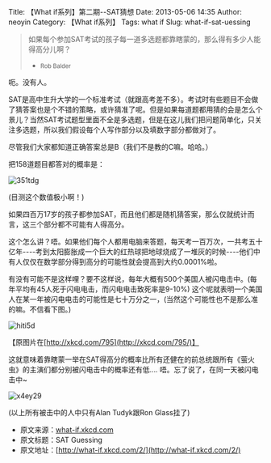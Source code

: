 Title: 【What if系列】第二期--SAT猜想
Date: 2013-05-06 14:35
Author: neoyin
Category: 【What if系列】
Tags: what if
Slug: what-if-sat-uessing

> 如果每个参加SAT考试的孩子每一道多选题都靠瞎蒙的，那么得有多少人能得高分儿啊？  
>  - <small>Rob Balder</small>

呃。没有人。

SAT是高中生升大学的一个标准考试（就跟高考差不多）。考试时有些题目不会做了猜答案也是个不错的策略，或许猜准了呢。但是如果每道题都用猜的会是怎么个景儿？当然SAT考试题型里面不全是多选题，但是在这儿我们把问题简单化，只关注多选题，所以我们假设每个人写作部分以及填数字部分都做对了。

尽管我们大家都知道正确答案总是B（我们不是教的C嘛。哈哈。）

<!--more-->

把158道题目都答对的概率是：

![351tdg](http://www.floatinglife.cn/wp-content/uploads/2013/05/351tdg.jpg)

(目测这个数值极小啊！)

如果四百万17岁的孩子都参加SAT，而且他们都是随机猜答案，那么仅就统计而言，这三个部分都不可能有人得高分。

这个怎么讲？唔。如果他们每个人都用电脑来答题，每天考一百万次，一共考五十亿年----考到太阳膨胀成一个巨大的红热球把地球烧成了一堆灰的时候----他们中有人仅仅在数学部分得到高分的可能性就会提高到大约0.0001%啦。

有没有可能不是这样哩？要不这样说，每年大概有500个美国人被闪电击中。(每年平均有45人死于闪电电击，而闪电电击致死率是9-10%)
这个呢就表明一个美国人在某一年被闪电电击的可能性是七十万分之一，(当然这个可能性也不是那么准的嘛。不信看下图。)

![hiti5d](http://www.floatinglife.cn/wp-content/uploads/2013/05/hiti5d.jpg)

【原图片在[http://xkcd.com/795](http://xkcd.com/795/)】

这就意味着靠瞎蒙一举在SAT得高分的概率比所有还健在的前总统跟所有《萤火虫》的主演们都分别被闪电击中的概率还有低….
唔。忘了说了，在同一天被闪电击中\~

![x4ey29](http://www.floatinglife.cn/wp-content/uploads/2013/05/x4ey29.jpg)

(以上所有被击中的人中只有Alan Tudyk跟Ron Glass挂了)

-   原文来源：[what-if.xkcd.com](http://what-if.xkcd.com/2/)
-   原文标题：SAT Guessing
-   原文地址：[http://what-if.xkcd.com/2/](http://what-if.xkcd.com/2/)


